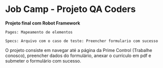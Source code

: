# **Job** Camp - Projeto QA Coders

**Projeto final com Robot Framework**

```
Pages: Mapeamento de elementos

Specs: Arquivo com o caso de teste: Preencher formulario com sucesso
```

O projeto consiste em navegar até a página da Prime Control (Trabalhe conosco), preencher dados do formulário, anexar o currículo em pdf e submeter o formulário com sucesso.

